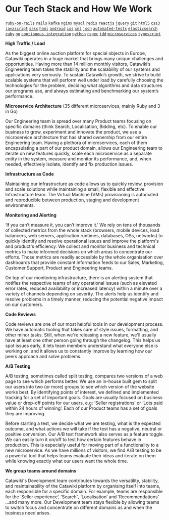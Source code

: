 # Our Tech Stack and How We Work

[`ruby-on-rails`](https://github.com/topics/ruby-on-rails) [`rails`](https://github.com/topics/rails) [`kafka`](https://github.com/topics/kafka) [`nginx`](https://github.com/topics/nginx) [`mysql`](https://github.com/topics/mysql) [`redis`](https://github.com/topics/redis) [`reactjs`](https://github.com/topics/reactjs) [`jquery`](https://github.com/topics/jquery) [`git`](https://github.com/topics/github) [`html5`](https://github.com/topics/html5) [`css3`](https://github.com/topics/css3) [`javascript`](https://github.com/topics/javascript) [`sass`](https://github.com/topics/sass) [`haml`](https://github.com/topics/haml) [`android`](https://github.com/topics/android) [`ios`](https://github.com/topics/ios) [`xml`](https://github.com/topics/xml) [`json`](https://github.com/topics/json) [`automated-tests`](https://github.com/topics/automated-tests) [`elasticsearch`](https://github.com/topics/elasticsearch) [`ruby`](https://github.com/topics/ruby) [`go`](https://github.com/topics/go) [`continuous-integration`](https://github.com/topics/continuous-integration) [`python`](https://github.com/topics/python) [`rspec`](https://github.com/topics/rspec) [`tdd`](https://github.com/topics/tdd) [`microservices`](https://github.com/topics/microservices) [`typescript`](https://github.com/topics/typecript)

**High Traffic / Load**

As the biggest online auction platform for special objects in Europe, Catawiki operates in a huge market that brings many unique challenges and opportunities. Having more than 14 million monthly visitors, Catawiki’s Engineering team takes the stability and the scalability of our systems and applications very seriously. To sustain Catawiki’s growth, we strive to build scalable systems that will perform well under load by carefully choosing the technologies for the problem, deciding what algorithms and data structures our programs use, and always estimating and benchmarking our system’s performance.

**Microservice Architecture** (35 different microservices, mainly Ruby and 3 in Go)

Our Engineering team is spread over many Product teams focusing on specific domains (think Search, Localisation, Bidding, etc). To enable our business to grow, experiment and innovate the product, we use a microservice architecture that has shared ownership from our entire Engineering team. Having a plethora of microservices, each of them encapsulating a part of our product domain, allows our Engineering team to iterate on new features quickly, scale each microservice as a separate entity in the system, measure and monitor its performance, and, when needed, effectively isolate, identify and fix production issues.

**Infrastructure as Code**

Maintaining our infrastructure as code allows us to quickly review, provision and scale solutions while maintaining a small, flexible and effective Infrastructure team. The Virtual Machine (VMs) provisioning is automated and reproducible between production, staging and development environments.

**Monitoring and Alerting**

‘If you can’t measure it, you can’t improve it.’ We rely on tens of thousands of collected metrics from the whole stack (browsers, mobile devices, load balancers, web servers, application runtimes, databases, OSs, networks) to quickly identify and resolve operational issues and improve the platform's and product's efficiency. We collect and monitor business and technical metrics to make informed decisions on which areas to concentrate our efforts. Those metrics are readily accessible by the whole organisation over dashboards that provide constant information feeds to our Sales, Marketing, Customer Support, Product and Engineering teams.

On top of our monitoring infrastructure, there is an alerting system that notifies the respective teams of any operational issues (such as elevated error rates, reduced availability or increased latency) within a minute over a variety of channels depending on severity. The alerts help us identify and resolve problems in a timely manner, reducing the potential negative impact on our customers.

**Code Reviews**

Code reviews are one of our most helpful tools in our development process. We have automatic tooling that takes care of style issues, formatting, and other minor tasks. Still, when we're releasing a new feature, we'll usually have at least one other person going through the changelog. This helps us spot issues early, it lets team members understand what everyone else is working on, and it allows us to constantly improve by learning how our peers approach and solve problems.

**A/B Testing**

A/B testing, sometimes called split testing, compares two versions of a web page to see which performs better. We use an in-house built gem to split our users into two (or more) groups to see which version of the website works best. By identifying points of interest, we defined and implemented tracking for a set of important goals. Goals are usually focused on business value or drop-off points for our users, e.g: ‘Seller registrations’ or ‘Lots paid within 24 hours of winning’. Each of our Product teams has a set of goals they are improving.

Before starting a test, we decide what we are testing, what is the expected outcome, and what actions we will take if the test has a negative, neutral or positive conversion. Our A/B test framework also serves as a feature toggle. We can easily turn it on/off to test how certain features behave in production. This is especially useful for moving part of a functionality to a new microservice. As we have millions of visitors, we find A/B testing to be a powerful tool that helps teams evaluate their ideas and iterate on them while knowing exactly what our users want the whole time.

**We group teams around domains** 

Catawiki's Development team contributes towards the versatility, stability, and maintainability of the Catawiki platform by organising itself into teams, each responsible for a specific domain. For example, teams are responsible for the ‘Seller experience’, ‘Search”, ‘Localisation’ and ‘Recommendations’ ...and many more. Our Development team stays flexible by allowing teams to switch focus and concentrate on different domains as and when the business need arises.

